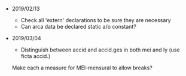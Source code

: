 - 2019/02/13
    + Check all 'extern' declarations to be sure they are necessary
    + Can arca data be declared static a/o constant?
- 2019/03/04
    + Distinguish between accid and accid.ges in both mei and ly (use ficta
      accid.)

    Make each <sentence> a measure for MEI-mensural to allow breaks?
    
